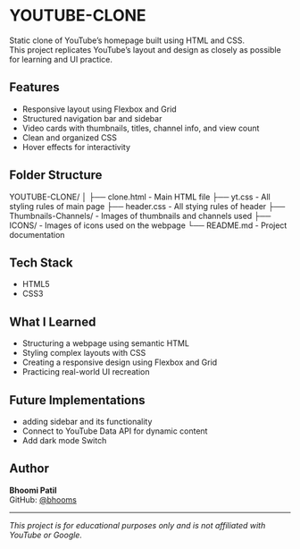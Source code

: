# YOUTUBE-CLONE
Static clone of YouTube’s homepage built using HTML and CSS.  
This project replicates YouTube’s layout and design as closely as possible for learning and UI practice.

## Features

- Responsive layout using Flexbox and Grid
- Structured navigation bar and sidebar
- Video cards with thumbnails, titles, channel info, and view count
- Clean and organized CSS
- Hover effects for interactivity

## Folder Structure

YOUTUBE-CLONE/
│
├── clone.html - Main HTML file
├── yt.css - All styling rules of main page
├── header.css - All stying rules of header 
├── Thumbnails-Channels/ - Images of thumbnails and channels used
├── ICONS/ - Images of icons used on the webpage
└── README.md - Project documentation

## Tech Stack

- HTML5  
- CSS3

## What I Learned

- Structuring a webpage using semantic HTML  
- Styling complex layouts with CSS  
- Creating a responsive design using Flexbox and Grid  
- Practicing real-world UI recreation

## Future Implementations

- adding sidebar and its functionality
- Connect to YouTube Data API for dynamic content
- Add dark mode Switch

## Author

**Bhoomi Patil**  
GitHub: [@bhooms](https://github.com/bhooms)

---

*This project is for educational purposes only and is not affiliated with YouTube or Google.*
